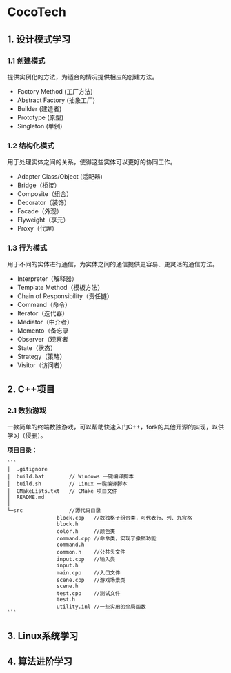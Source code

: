 # CocoTech

## 1. 设计模式学习

### 1.1 创建模式

提供实例化的方法，为适合的情况提供相应的创建方法。

- Factory Method (工厂方法)
- Abstract Factory (抽象工厂)
- Builder (建造者)
- Prototype (原型)
- Singleton (单例)

### 1.2 结构化模式

用于处理实体之间的关系，使得这些实体可以更好的协同工作。

- Adapter Class/Object (适配器)
- Bridge（桥接）
- Composite（组合）
- Decorator（装饰）
- Facade（外观）
- Flyweight（享元）
- Proxy（代理）　

### 1.3 行为模式

用于不同的实体进行通信，为实体之间的通信提供更容易、更灵活的通信方法。

- Interpreter（解释器）
- Template Method（模板方法）
- Chain of Responsibility（责任链）
- Command（命令）
- Iterator（迭代器）
- Mediator（中介者）
- Memento（备忘录
- Observer（观察者
- State（状态）
- Strategy（策略）
- Visitor（访问者）

## 2. C++项目

### 2.1 数独游戏

一款简单的终端数独游戏，可以帮助快速入门C++，fork的其他开源的实现，以供学习（侵删）。

**项目目录：**

    ```
    │  .gitignore
    │  build.bat        // Windows 一键编译脚本
    │  build.sh         // Linux 一键编译脚本
    │  CMakeLists.txt   // CMake 项目文件
    │  README.md
    │
    └─src               //源代码目录
                    block.cpp   //数独格子组合类，可代表行、列、九宫格
                    block.h
                    color.h     //颜色类
                    command.cpp //命令类，实现了撤销功能
                    command.h
                    common.h    //公共头文件
                    input.cpp   //输入类
                    input.h
                    main.cpp    //入口文件
                    scene.cpp   //游戏场景类
                    scene.h
                    test.cpp    //测试文件
                    test.h
                    utility.inl //一些实用的全局函数
    ```
    
## 3. Linux系统学习


## 4. 算法进阶学习
